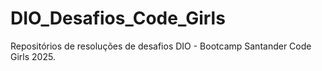 # DIO_Desafios_Code_Girls
Repositórios de resoluções de desafios  DIO - Bootcamp Santander Code Girls 2025.
